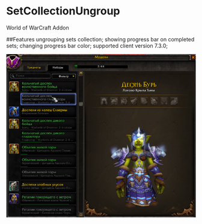 # SetCollectionUngroup
World of WarCraft Addon

##Features
ungrouping sets collection;
showing progress bar on completed sets;
changing progress bar color;
supported client version 7.3.0;

![demo_preview](./preview.png)
